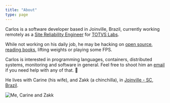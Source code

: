 ```yaml
---
title: "About"
type: page
---
```


Carlos is a software developer based in Joinville, Brazil, currently working remotely as a [Site Reliability Engineer](https://landing.google.com/sre/interview/ben-treynor/) for [TOTVS Labs](https://totvslabs.com/).

While not working on his daily job, he may be hacking on [open source](https://github.com/caarlos0), [reading books](https://goodreads.com/caarlos0), lifting weights or playing some FPS.

Carlos is interested in programming languages, containers, distributed systems, monitoring and software in general. Feel free to shoot him an [email](mailto:root@carlosbecker.dev?subject=Consultancy) if you need help with any of that. 🙂

He lives with Carine (his wife), and Zakk (a chinchilla), in [Joinville - SC, Brazil](http://goo.gl/maps/9tvI4).

![Me, Carine and Zakk](/public/images/about/e4991c03-742f-440c-ab12-a9e965f2685c.png)